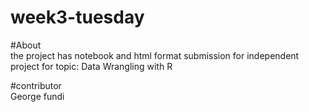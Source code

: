 # week3-tuesday
#About
<br/> the project has notebook and html format submission for independent project for topic: Data Wrangling with R

#contributor
<br/> George fundi
